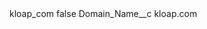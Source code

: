 <?xml version="1.0" encoding="UTF-8"?>
<CustomMetadata xmlns="http://soap.sforce.com/2006/04/metadata" xmlns:xsi="http://www.w3.org/2001/XMLSchema-instance" xmlns:xsd="http://www.w3.org/2001/XMLSchema">
    <label>kloap_com</label>
    <protected>false</protected>
    <values>
        <field>Domain_Name__c</field>
        <value xsi:type="xsd:string">kloap.com</value>
    </values>
</CustomMetadata>
